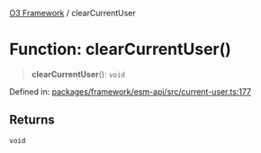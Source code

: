 [O3 Framework](../API.md) / clearCurrentUser

# Function: clearCurrentUser()

> **clearCurrentUser**(): `void`

Defined in: [packages/framework/esm-api/src/current-user.ts:177](https://github.com/openmrs/openmrs-esm-core/blob/85cde3ce59cd3d29230c98040a3f53525e808725/packages/framework/esm-api/src/current-user.ts#L177)

## Returns

`void`
